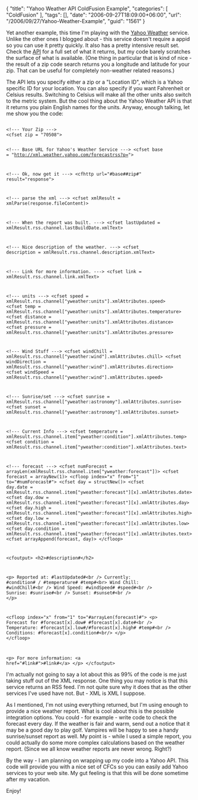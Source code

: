 {
	"title": "Yahoo Weather API ColdFusion Example",
	"categories": [
		"ColdFusion"
	],
	"tags": [],
	"date": "2006-09-27T18:09:00+06:00",
	"url": "/2006/09/27/Yahoo-Weather-Example",
	"guid": "1561"
}

Yet another example, this time I'm playing with the <a href="http://developer.yahoo.com/weather/">Yahoo Weather</a> service. Unlike the other ones I blogged about - this service doesn't require a appid so you can use it pretty quickly. It also has a pretty intensive result set. Check the <a href="http://developer.yahoo.com/weather/">API</a> for a full set of what it returns, but my code barely scratches the surface of what is available. (One thing in particular that is kind of nice - the result of a zip code search returns you a longitude and latitude for your zip. That can be useful for completely non-weather related reasons.)
<!--more-->
The API lets you specify either a zip or a "Location ID", which is a Yahoo specific ID for your location. You can also specify if you want Fahrenheit or Celsius results. Switching to Celsius will make all the other units also switch to the metric system. But the cool thing about the Yahoo Weather API is that it returns you plain English names for the units. Anyway, enough talking, let me show you the code:

<code>
&lt;!--- Your Zip ---&gt;
&lt;cfset zip = "70508"&gt;

&lt;!--- Base URL for Yahoo's Weather Service ---&gt;
&lt;cfset base = "http://xml.weather.yahoo.com/forecastrss?p="&gt;

&lt;!--- Ok, now get it ---&gt;
&lt;cfhttp url="#base##zip#" result="response"&gt;

&lt;!--- parse the xml ---&gt;
&lt;cfset xmlResult = xmlParse(response.fileContent)&gt;

&lt;!--- When the report was built. ---&gt;
&lt;cfset lastUpdated = xmlResult.rss.channel.lastBuildDate.xmlText&gt;

&lt;!--- Nice description of the weather. ---&gt;
&lt;cfset description = xmlResult.rss.channel.description.xmlText&gt;

&lt;!--- Link for more information. ---&gt;
&lt;cfset link = xmlResult.rss.channel.link.xmlText&gt;

&lt;!--- units ---&gt;
&lt;cfset speed = xmlResult.rss.channel["yweather:units"].xmlAttributes.speed&gt;
&lt;cfset temp = xmlResult.rss.channel["yweather:units"].xmlAttributes.temperature&gt;
&lt;cfset distance = xmlResult.rss.channel["yweather:units"].xmlAttributes.distance&gt;
&lt;cfset pressure = xmlResult.rss.channel["yweather:units"].xmlAttributes.pressure&gt;

&lt;!--- Wind Stuff ---&gt;
&lt;cfset windChill = xmlResult.rss.channel["yweather:wind"].xmlAttributes.chill&gt;
&lt;cfset windDirection = xmlResult.rss.channel["yweather:wind"].xmlAttributes.direction&gt;
&lt;cfset windSpeed = xmlResult.rss.channel["yweather:wind"].xmlAttributes.speed&gt;

&lt;!--- Sunrise/set ---&gt;
&lt;cfset sunrise = xmlResult.rss.channel["yweather:astronomy"].xmlAttributes.sunrise&gt;
&lt;cfset sunset = xmlResult.rss.channel["yweather:astronomy"].xmlAttributes.sunset&gt;

&lt;!--- Current Info ---&gt;
&lt;cfset temperature = xmlResult.rss.channel.item["yweather:condition"].xmlAttributes.temp&gt;
&lt;cfset condition = xmlResult.rss.channel.item["yweather:condition"].xmlAttributes.text&gt;

&lt;!--- forecast ---&gt;
&lt;cfset numForecast = arrayLen(xmlResult.rss.channel.item["yweather:forecast"])&gt;
&lt;cfset forecast = arrayNew(1)&gt;
&lt;cfloop index="x" from="1" to="#numForecast#"&gt;
	&lt;cfset day = structNew()&gt;
	&lt;cfset day.date = xmlResult.rss.channel.item["yweather:forecast"][x].xmlAttributes.date&gt;
	&lt;cfset day.dow = xmlResult.rss.channel.item["yweather:forecast"][x].xmlAttributes.day&gt;
	&lt;cfset day.high = xmlResult.rss.channel.item["yweather:forecast"][x].xmlAttributes.high&gt;
	&lt;cfset day.low = xmlResult.rss.channel.item["yweather:forecast"][x].xmlAttributes.low&gt;
	&lt;cfset day.condition = xmlResult.rss.channel.item["yweather:forecast"][x].xmlAttributes.text&gt;
	&lt;cfset arrayAppend(forecast, day)&gt;
&lt;/cfloop&gt;

&lt;cfoutput&gt;
&lt;h2&gt;#description#&lt;/h2&gt;

&lt;p&gt;
Reported at: #lastUpdated#&lt;br /&gt;
Currently: #condition# / #temperature# #temp#&lt;br&gt;
Wind Chill: #windChill#&lt;br /&gt;
Wind Speed: #windSpeed# #speed#&lt;br /&gt;
Sunrise: #sunrise#&lt;br /&gt;
Sunset: #sunset#&lt;br /&gt;
&lt;/p&gt;

&lt;cfloop index="x" from="1" to="#arrayLen(forecast)#"&gt;
&lt;p&gt;
Forecast for #forecast[x].dow# #forecast[x].date#&lt;br /&gt;
Temperature: #forecast[x].low#/#forecast[x].high# #temp#&lt;br /&gt;
Conditions: #forecast[x].condition#&lt;br/&gt;
&lt;/p&gt;
&lt;/cfloop&gt;

&lt;p&gt;
For more information: &lt;a href="#link#"&gt;#link#&lt;/a&gt;
&lt;/p&gt;
&lt;/cfoutput&gt;
</code>

I'm actually not going to say a lot about this as 99% of the code is me just taking stuff out of the XML response. One thing you may notice is that this service returns an RSS feed. I'm not quite sure why it does that as the other services I've used have not. But - XML is XML I suppose. 

As I mentioned, I'm not using everything returned, but I'm using enough to provide a nice weather report. What is cool about this is the possible integration options. You could - for example - write code to check the forecast every day. If the weather is fair and warm, send out a notice that it may be a good day to play golf. Vampires will be happy to see a handy sunrise/sunset report as well. My point is - while I used a simple report, you could actually do some more complex calculations based on the weather report. (Since we all know weather reports are never wrong. Right?) 

By the way - I am planning on wrapping up my code into a Yahoo API. This code will provide you with a nice set of CFCs so you can easily add Yahoo services to your web site. My gut feeling is that this will be done sometime after my vacation.

Enjoy!